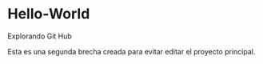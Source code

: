 # Hello-World
Explorando Git Hub

Esta es una segunda brecha creada para evitar editar el proyecto principal.
